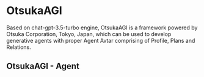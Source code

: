 # OtsukaAGI

Based on chat-gpt-3.5-turbo engine, OtsukaAGI is a framework powered by Otsuka Corporation, Tokyo, Japan, which can be used to develop generative agents
with proper Agent Avtar comprising of Profile, Plans and Relations.

## OtsukaAGI - Agent
